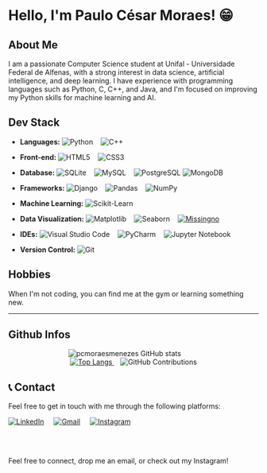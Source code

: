 # Hello, I'm Paulo César Moraes! 😁

## About Me

I am a passionate Computer Science student at Unifal - Universidade Federal de Alfenas, with a strong interest in data science, artificial intelligence, and deep learning. I have experience with programming languages such as Python, C, C++, and Java, and I'm focused on improving my Python skills for machine learning and AI.

## Dev Stack

- **Languages:**
  ![Python](https://img.shields.io/badge/Python-14354C?style=for-the-badge&logo=python&logoColor=white)
  &nbsp;&nbsp;
  ![C++](https://img.shields.io/badge/C++-00599C?style=for-the-badge&logo=c%2B%2B&logoColor=white)
  &nbsp;&nbsp;

- **Front-end:**
  ![HTML5](https://img.shields.io/badge/HTML5-E34F26?style=for-the-badge&logo=html5&logoColor=white)
  &nbsp;&nbsp;
  ![CSS3](https://img.shields.io/badge/CSS3-1572B6?style=for-the-badge&logo=css3&logoColor=white)
  &nbsp;&nbsp;

- **Database:**
  ![SQLite](https://img.shields.io/badge/SQLite-003B57?style=for-the-badge&logo=sqlite&logoColor=white)
  &nbsp;&nbsp;
  ![MySQL](https://img.shields.io/badge/MySQL-4479A1?style=for-the-badge&logo=mysql&logoColor=white)
  &nbsp;&nbsp;
  ![PostgreSQL](https://img.shields.io/badge/PostgreSQL-336791?style=for-the-badge&logo=postgresql&logoColor=white)
  ![MongoDB](https://img.shields.io/badge/MongoDB-%234ea94b.svg?style=for-the-badge&logo=mongodb&logoColor=white)
  &nbsp;&nbsp;

  
- **Frameworks:**
  ![Django](https://img.shields.io/badge/Django-092E20?style=for-the-badge&logo=django&logoColor=white)
  &nbsp;&nbsp;
  ![Pandas](https://img.shields.io/badge/Pandas-150458?style=for-the-badge&logo=pandas&logoColor=white)
  &nbsp;&nbsp;
  ![NumPy](https://img.shields.io/badge/NumPy-013243?style=for-the-badge&logo=numpy&logoColor=white)

- **Machine Learning:**
  ![Scikit-Learn](https://img.shields.io/badge/Scikit--Learn-F7931E?style=for-the-badge&logo=scikit-learn&logoColor=white)


- **Data Visualization:**
  ![Matplotlib](https://img.shields.io/badge/Matplotlib-377EB8?style=for-the-badge&logo=matplotlib&logoColor=white)
  &nbsp;&nbsp;
  ![Seaborn](https://img.shields.io/badge/Seaborn-292734?style=for-the-badge&logo=seaborn&logoColor=white)
  &nbsp;&nbsp;
  [![Missingno](https://img.shields.io/badge/Missingno-000000?style=for-the-badge)](https://github.com/ResidentMario/missingno)

  
- **IDEs:**
  ![Visual Studio Code](https://img.shields.io/badge/VS_Code-007ACC?style=for-the-badge&logo=visual-studio-code&logoColor=white)
  &nbsp;&nbsp;
  ![PyCharm](https://img.shields.io/badge/PyCharm-000000?style=for-the-badge&logo=pycharm&logoColor=white)
  &nbsp;&nbsp;
  ![Jupyter Notebook](https://img.shields.io/badge/Jupyter%20Notebook-F37626?style=for-the-badge&logo=jupyter&logoColor=white)

- **Version Control:**
  ![Git](https://img.shields.io/badge/Git-F05032?style=for-the-badge&logo=git&logoColor=white)

## Hobbies

When I'm not coding, you can find me at the gym or learning something new.

---
## Github Infos
<div align="center">
  <div style="display: inline-block; margin-right: 20px;">
    <img src="https://github-readme-stats.vercel.app/api?username=pcmoraesmenezes&show_icons=true&theme=radical" alt="pcmoraesmenezes GitHub stats" />
    &nbsp;&nbsp;&nbsp;
  </div>

  <div style="display: inline-block;">
    <a href="https://github.com/pcmoraesmenezes/github-readme-stats">
      <img src="https://github-readme-stats.vercel.app/api/top-langs/?username=pcmoraesmenezes&layout=compact" alt="Top Langs" />
    </a>
    &nbsp;&nbsp;
    <img src="https://github-readme-streak-stats.herokuapp.com/?user=pcmoraesmenezes&theme=radical" alt="GitHub Contributions" />
  </div>
</div>


## 📞 Contact

Feel free to get in touch with me through the following platforms:

[![LinkedIn](https://img.shields.io/badge/LinkedIn-0077B5?style=for-the-badge&logo=linkedin&logoColor=white)](https://www.linkedin.com/in/paulo-césar-moraes-04181b247/)
&nbsp;&nbsp;&nbsp;
[![Gmail](https://img.shields.io/badge/Gmail-D14836?style=for-the-badge&logo=gmail&logoColor=white)](mailto:paulo.moraes@sou.unifal-mg.edu.br)
&nbsp;&nbsp;&nbsp;
[![Instagram](https://img.shields.io/badge/Instagram-E4405F?style=for-the-badge&logo=instagram&logoColor=white)](https://www.instagram.com/pcmoraesmenezes/)

<br />
<br />

Feel free to connect, drop me an email, or check out my Instagram!
